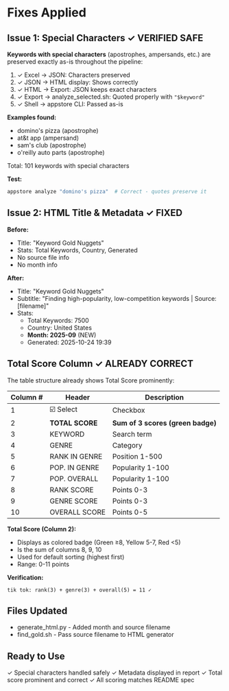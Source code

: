 # Fixes Applied

## Issue 1: Special Characters ✓ VERIFIED SAFE

**Keywords with special characters** (apostrophes, ampersands, etc.) are preserved exactly as-is throughout the pipeline:

1. ✓ Excel → JSON: Characters preserved
2. ✓ JSON → HTML display: Shows correctly
3. ✓ HTML → Export: JSON keeps exact characters  
4. ✓ Export → analyze_selected.sh: Quoted properly with `"$keyword"`
5. ✓ Shell → appstore CLI: Passed as-is

**Examples found:**
- domino's pizza (apostrophe)
- at&t app (ampersand)
- sam's club (apostrophe)
- o'reilly auto parts (apostrophe)

Total: 101 keywords with special characters

**Test:**
```bash
appstore analyze "domino's pizza"  # Correct - quotes preserve it
```

## Issue 2: HTML Title & Metadata ✓ FIXED

**Before:**
- Title: "Keyword Gold Nuggets"
- Stats: Total Keywords, Country, Generated
- No source file info
- No month info

**After:**
- Title: "Keyword Gold Nuggets"
- Subtitle: "Finding high-popularity, low-competition keywords | Source: [filename]"
- Stats: 
  - Total Keywords: 7500
  - Country: United States
  - **Month: 2025-09** (NEW)
  - Generated: 2025-10-24 19:39

## Total Score Column ✓ ALREADY CORRECT

The table structure already shows Total Score prominently:

| Column # | Header | Description |
|----------|---------|-------------|
| 1 | ☑️ Select | Checkbox |
| 2 | **TOTAL SCORE** | **Sum of 3 scores (green badge)** |
| 3 | KEYWORD | Search term |
| 4 | GENRE | Category |
| 5 | RANK IN GENRE | Position 1-500 |
| 6 | POP. IN GENRE | Popularity 1-100 |
| 7 | POP. OVERALL | Popularity 1-100 |
| 8 | RANK SCORE | Points 0-3 |
| 9 | GENRE SCORE | Points 0-3 |
| 10 | OVERALL SCORE | Points 0-5 |

**Total Score (Column 2):**
- Displays as colored badge (Green ≥8, Yellow 5-7, Red <5)
- Is the sum of columns 8, 9, 10
- Used for default sorting (highest first)
- Range: 0-11 points

**Verification:**
```
tik tok: rank(3) + genre(3) + overall(5) = 11 ✓
```

## Files Updated
- generate_html.py - Added month and source filename
- find_gold.sh - Pass source filename to HTML generator

## Ready to Use
✓ Special characters handled safely
✓ Metadata displayed in report
✓ Total score prominent and correct
✓ All scoring matches README spec
